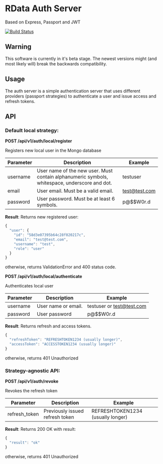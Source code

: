 # RData Auth Server

Based on Express, Passport and JWT

[![Build Status](https://travis-ci.org/rdata-systems/rdata-auth-server.svg?branch=master)](https://travis-ci.org/rdata-systems/rdata-auth-server)

## Warning
This software is currently in it's beta stage. The newest versions might (and most likely will) break the backwards compatibility.

## Usage
The auth server is a simple authentication server that uses different providers (passport strategies) to authenticate a user and issue access and refresh tokens. 

## API

### **Default local strategy:**
**POST /api/v1/auth/local/register**

Registers new local user in the Mongo database

| Parameter | Description                                                                                   | Example       |
|-----------|-----------------------------------------------------------------------------------------------|---------------|
| username  | User name of the new user. Must contain alphanumeric symbols, whitespace, underscore and dot. | testuser      |
| email     | User email. Must be a valid email.                                                            | test@test.com |
| password  | User password. Must be at least 6 symbols.                                                    | p@$$W0r.d     |

**Result**:
Returns new registered user:
```javascript
{
  "user": {
    "id": "58d3e07395b64c28f020217c",
    "email": "test@test.com",
    "username": "test",
    "role": "user"
  }
}
```
otherwise, returns ValidationError and 400 status code.

**POST /api/v1/auth/local/authenticate**

Authenticates local user

| Parameter | Description                                                                                   | Example       |
|-----------|-----------------------------------------------------------------------------------------------|---------------|
| username  | User name or email.                                                          | testuser or test@test.com      |
| password  | User password                                                                                 | p@$$W0r.d     |

**Result**:
Returns refresh and access tokens.
```javascript
{
  "refreshToken": "REFRESHTOKEN1234 (usually longer)",
  "accessToken": "ACCESSTOKEN1234 (usually longer)"
}
```
otherwise, returns 401 Unauthorized 

### **Strategy-agnostic API:**
**POST /api/v1/auth/revoke**

Revokes the refresh token

| Parameter     | Description                     | Example                           |
|---------------|---------------------------------|-----------------------------------|
| refresh_token | Previously issued refresh token | REFRESHTOKEN1234 (usually longer) |

**Result**:
Returns 200 OK with result:
```javascript
{
  "result": "ok"
}
```
otherwise, returns 401 Unauthorized 


